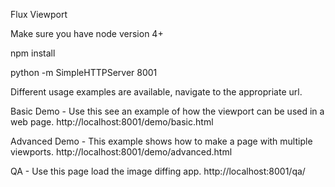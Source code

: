 Flux Viewport

Make sure you have node version 4+

npm install

python -m SimpleHTTPServer 8001

Different usage examples are available, navigate to the appropriate url.

Basic Demo - Use this see an example of how the viewport can be used in a web page.
http://localhost:8001/demo/basic.html

Advanced Demo - This example shows how to make a page with multiple viewports.
http://localhost:8001/demo/advanced.html

QA - Use this page load the image diffing app.
http://localhost:8001/qa/
